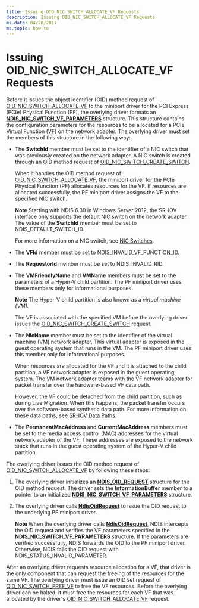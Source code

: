 ```yaml
---
title: Issuing OID_NIC_SWITCH_ALLOCATE_VF Requests
description: Issuing OID_NIC_SWITCH_ALLOCATE_VF Requests
ms.date: 04/20/2017
ms.topic: how-to
---
```


# Issuing OID\_NIC\_SWITCH\_ALLOCATE\_VF Requests


Before it issues the object identifier (OID) method request of [OID\_NIC\_SWITCH\_ALLOCATE\_VF](./oid-nic-switch-allocate-vf.md) to the miniport driver for the PCI Express (PCIe) Physical Function (PF), the overlying driver formats an [**NDIS\_NIC\_SWITCH\_VF\_PARAMETERS**](/windows-hardware/drivers/ddi/ntddndis/ns-ntddndis-_ndis_nic_switch_vf_parameters) structure. This structure contains the configuration parameters for the resources to be allocated for a PCIe Virtual Function (VF) on the network adapter. The overlying driver must set the members of this structure in the following way:

-   The **SwitchId** member must be set to the identifier of a NIC switch that was previously created on the network adapter. A NIC switch is created through an OID method request of [OID\_NIC\_SWITCH\_CREATE\_SWITCH](./oid-nic-switch-create-switch.md).

    When it handles the OID method request of [OID\_NIC\_SWITCH\_ALLOCATE\_VF](./oid-nic-switch-allocate-vf.md), the miniport driver for the PCIe Physical Function (PF) allocates resources for the VF. If resources are allocated successfully, the PF miniport driver assigns the VF to the specified NIC switch.

    **Note**  Starting with NDIS 6.30 in Windows Server 2012, the SR-IOV interface only supports the default NIC switch on the network adapter. The value of the **SwitchId** member must be set to NDIS\_DEFAULT\_SWITCH\_ID.

    For more information on a NIC switch, see [NIC Switches](nic-switches.md).

-   The **VFId** member must be set to NDIS\_INVALID\_VF\_FUNCTION\_ID.

-   The **RequestorId** member must be set to NDIS\_INVALID\_RID.

-   The **VMFriendlyName** and **VMName** members must be set to the parameters of a Hyper-V child partition. The PF miniport driver uses these members only for informational purposes.

    **Note**  The Hyper-V child partition is also known as a *virtual machine (VM)*.

    The VF is associated with the specified VM before the overlying driver issues the [OID\_NIC\_SWITCH\_CREATE\_SWITCH](./oid-nic-switch-create-switch.md) request.

-   The **NicName** member must be set to the identifier of the virtual machine (VM) network adapter. This virtual adapter is exposed in the guest operating system that runs in the VM. The PF miniport driver uses this member only for informational purposes.

    When resources are allocated for the VF and it is attached to the child partition, a VF network adapter is exposed in the guest operating system. The VM network adapter teams with the VF network adapter for packet transfer over the hardware-based VF data path.

    However, the VF could be detached from the child partition, such as during Live Migration. When this happens, the packet transfer occurs over the software-based synthetic data path. For more information on these data paths, see [SR-IOV Data Paths](sr-iov-data-paths.md).

-   The **PermanentMacAddress** and **CurrentMacAddress** members must be set to the media access control (MAC) addresses for the virtual network adapter of the VF. These addresses are exposed to the network stack that runs in the guest operating system of the Hyper-V child partition.

The overlying driver issues the OID method request of [OID\_NIC\_SWITCH\_ALLOCATE\_VF](./oid-nic-switch-allocate-vf.md) by following these steps:

1.  The overlying driver initializes an [**NDIS\_OID\_REQUEST**](/windows-hardware/drivers/ddi/oidrequest/ns-oidrequest-ndis_oid_request) structure for the OID method request. The driver sets the **InformationBuffer** member to a pointer to an initialized [**NDIS\_NIC\_SWITCH\_VF\_PARAMETERS**](/windows-hardware/drivers/ddi/ntddndis/ns-ntddndis-_ndis_nic_switch_vf_parameters) structure.

2.  The overlying driver calls [**NdisOidRequest**](/windows-hardware/drivers/ddi/ndis/nf-ndis-ndisoidrequest) to issue the OID request to the underlying PF miniport driver.

    **Note**  When the overlying driver calls [**NdisOidRequest**](/windows-hardware/drivers/ddi/ndis/nf-ndis-ndisoidrequest), NDIS intercepts the OID request and verifies the VF parameters specified in the [**NDIS\_NIC\_SWITCH\_VF\_PARAMETERS**](/windows-hardware/drivers/ddi/ntddndis/ns-ntddndis-_ndis_nic_switch_vf_parameters) structure. If the parameters are verified successfully, NDIS forwards the OID to the PF miniport driver. Otherwise, NDIS fails the OID request with NDIS\_STATUS\_INVALID\_PARAMETER.

After an overlying driver requests resource allocation for a VF, that driver is the only component that can request the freeing of the resources for the same VF. The overlying driver must issue an OID set request of [OID\_NIC\_SWITCH\_FREE\_VF](./oid-nic-switch-free-vf.md) to free the VF resources. Before the overlying driver can be halted, it must free the resources for each VF that was allocated by the driver's [OID\_NIC\_SWITCH\_ALLOCATE\_VF](./oid-nic-switch-allocate-vf.md) request.
